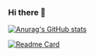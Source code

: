 ### Hi there 👋

[![Anurag's GitHub stats](https://github-readme-stats.vercel.app/api?username=madtofan&theme=tokyonight)](https://github.com/anuraghazra/github-readme-stats)

[![Readme Card](https://github-readme-stats.vercel.app/api/pin/?username=madtofan&repo=github-readme-stats)](https://github.com/anuraghazra/github-readme-stats)
